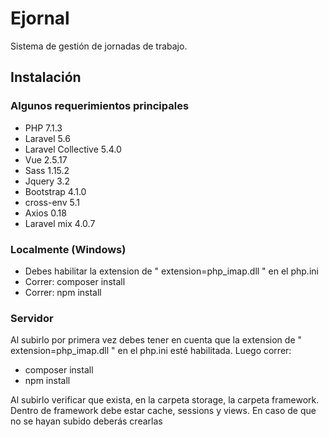 # Ejornal
Sistema de gestión de jornadas de trabajo.

## Instalación

### Algunos requerimientos principales
* PHP 7.1.3
* Laravel 5.6
* Laravel Collective 5.4.0
* Vue 2.5.17
* Sass 1.15.2
* Jquery 3.2
* Bootstrap 4.1.0
* cross-env 5.1
* Axios 0.18
* Laravel mix 4.0.7

### Localmente (Windows)
- Debes habilitar la extension de " extension=php_imap.dll " en el php.ini
- Correr: composer install
- Correr: npm install



### Servidor
Al subirlo por primera vez debes tener en cuenta que la extension de " extension=php_imap.dll " en el php.ini esté habilitada.
Luego correr:
- composer install
- npm install

Al subirlo verificar que exista, en la carpeta storage, la carpeta framework. Dentro de framework debe estar cache, sessions y views.
En caso de que no se hayan subido deberás crearlas

